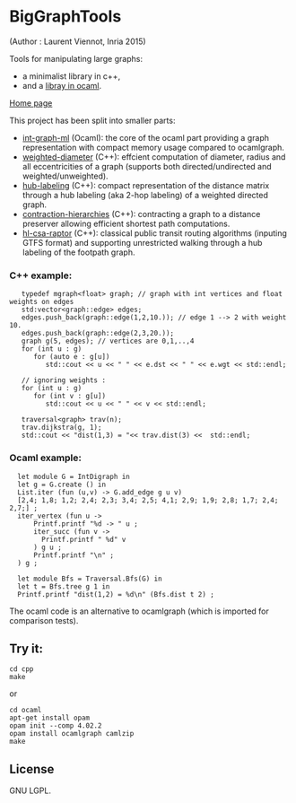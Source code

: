 # BigGraphTools

(Author : Laurent Viennot, Inria 2015)

Tools for manipulating large graphs:
 * a minimalist library in c++,
 * and a [libray in ocaml](ocaml/README.md).

[Home page](https://who.rocq.inria.fr/Laurent.Viennot/dev/big-graph-tools/)



This project has been split into smaller parts:

 * [int-graph-ml](https://github.com/lviennot/int-graph-ml) (Ocaml): the core of the ocaml part providing a graph representation with compact memory usage compared to ocamlgraph.
 * [weighted-diameter](https://github.com/lviennot/weighted-diameter) (C++): effcient computation of diameter, radius and all eccentricities of a graph (supports both directed/undirected and weighted/unweighted).
 * [hub-labeling](https://github.com/lviennot/hub-labeling) (C++): compact representation of the distance matrix through a hub labeling (aka 2-hop labeling) of a weighted directed graph. 
 * [contraction-hierarchies](https://github.com/lviennot/contraction-hierarchies) (C++): contracting a graph to a distance preserver allowing efficient shortest path computations.
 * [hl-csa-raptor](https://github.com/lviennot/hl-csa-raptor) (C++): classical public transit routing algorithms (inputing GTFS format) and supporting unrestricted walking through a hub labeling of the footpath graph.

### C++ example:
```
   typedef mgraph<float> graph; // graph with int vertices and float weights on edges 
   std:vector<graph::edge> edges;
   edges.push_back(graph::edge(1,2,10.)); // edge 1 --> 2 with weight 10.
   edges.push_back(graph::edge(2,3,20.));
   graph g(5, edges); // vertices are 0,1,..,4
   for (int u : g)
      for (auto e : g[u]) 
         std::cout << u << " " << e.dst << " " << e.wgt << std::endl;

   // ignoring weights :
   for (int u : g)
      for (int v : g[u]) 
         std::cout << u << " " << v << std::endl;

   traversal<graph> trav(n);
   trav.dijkstra(g, 1);
   std::cout << "dist(1,3) = "<< trav.dist(3) <<  std::endl;
```

### Ocaml example:
```
  let module G = IntDigraph in
  let g = G.create () in
  List.iter (fun (u,v) -> G.add_edge g u v) 
  [2,4; 1,8; 1,2; 2,4; 2,3; 3,4; 2,5; 4,1; 2,9; 1,9; 2,8; 1,7; 2,4; 2,7;] ;
  iter_vertex (fun u ->
      Printf.printf "%d -> " u ;
      iter_succ (fun v ->
        Printf.printf " %d" v
      ) g u ;
      Printf.printf "\n" ;
  ) g ;

  let module Bfs = Traversal.Bfs(G) in
  let t = Bfs.tree g 1 in
  Printf.printf "dist(1,2) = %d\n" (Bfs.dist t 2) ;
```

The ocaml code is an alternative to ocamlgraph (which is imported for comparison tests).

## Try it:

```
cd cpp
make
```

or

```
cd ocaml
apt-get install opam
opam init --comp 4.02.2
opam install ocamlgraph camlzip
make
```

## License

GNU LGPL.

